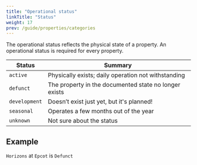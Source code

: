 ```yaml
---
title: "Operational status"
linkTitle: "Status"
weight: 17
prev: /guide/properties/categories
---
```


The operational status reflects the physical state of a property. An operational status is required for every property.

| Status        | Summary                                                |
| ------------- | ------------------------------------------------------ |
| `active`      | Physically exists; daily operation not withstanding                                      |
| `defunct`     | The property in the documented state no longer exists  |
| `development` | Doesn’t exist just yet, but it's planned!     |
| `seasonal`    | Operates a few months out of the year            |
| `unknown`     | Not sure about the status                |

## Example

`Horizons` at `Epcot` is `Defunct`